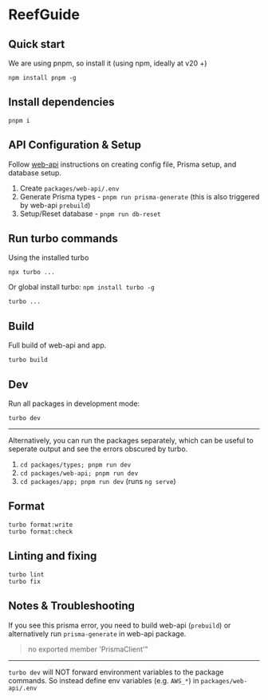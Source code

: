 # ReefGuide

## Quick start

We are using pnpm, so install it (using npm, ideally at v20 +)

```
npm install pnpm -g
```

## Install dependencies

```
pnpm i
```

## API Configuration & Setup

Follow [web-api](./packages/web-api/README.md) instructions on creating config file,
Prisma setup, and database setup.

1. Create `packages/web-api/.env`
2. Generate Prisma types - `pnpm run prisma-generate`
  (this is also triggered by web-api `prebuild`)
3. Setup/Reset database - `pnpm run db-reset`

## Run turbo commands

Using the installed turbo

```
npx turbo ...
```

Or global install turbo: `npm install turbo -g`

```
turbo ...
```

## Build

Full build of web-api and app.

```
turbo build
```

## Dev

Run all packages in development mode:

```
turbo dev
```

---

Alternatively, you can run the packages separately, which can be useful to seperate
output and see the errors obscured by turbo.

1. `cd packages/types; pnpm run dev`
2. `cd packages/web-api; pnpm run dev`
3. `cd packages/app; pnpm run dev` (runs `ng serve`)

## Format

```
turbo format:write
turbo format:check
```

## Linting and fixing

```
turbo lint
turbo fix
```

## Notes & Troubleshooting
If you see this prisma error, you need to build web-api (`prebuild`) or alternatively run
 `prisma-generate` in web-api package.
> no exported member 'PrismaClient'"

---

`turbo dev` will NOT forward environment variables to the package commands.
So instead define env variables (e.g. `AWS_*`) in `packages/web-api/.env`
